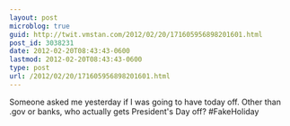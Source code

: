 ```yaml
---
layout: post
microblog: true
guid: http://twit.vmstan.com/2012/02/20/171605956898201601.html
post_id: 3038231
date: 2012-02-20T08:43:43-0600
lastmod: 2012-02-20T08:43:43-0600
type: post
url: /2012/02/20/171605956898201601.html
---
```

Someone asked me yesterday if I was going to have today off. Other than .gov or banks, who actually gets President's Day off? #FakeHoliday
